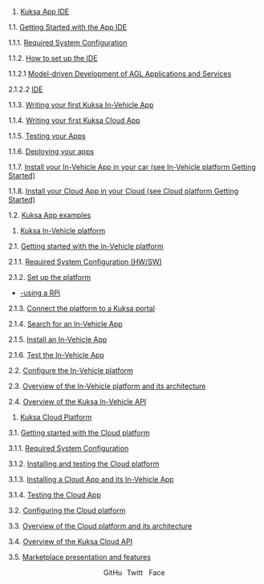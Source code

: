 <p style='text-align: justify;'> 

1.  [Kuksa App IDE](./DraftVersion2.md#kuksa-app-ide)   
   
   </p>

   <p style='text-align: right;'> 

1.1. [Getting Started with the App IDE](./DraftVersion2.md#getting-started-with-the-app-ide)

</p>

1.1.1. [Required System Configuration](./DraftVersion2.md#requirement-system-configuration)

1.1.2. [How to set up the IDE](./DraftVersion2.md#how-to-setup-the-ide)

1.1.2.1 [Model-driven Development of AGL Applications and Services](./DraftVersion2.md#model-driven-development-of-AGL-applications-and-services)

2.1.2.2 [IDE](./DraftVersion2.md#ide)

1.1.3. [Writing your first Kuksa In-Vehicle App](./DraftVersion2.md#writing-your-first-kuksa-in-vehicle-app)

1.1.4. [Writing your first Kuksa Cloud App](./DraftVersion2.md#writing-your-first-kuksa-cloud-app)

1.1.5. [Testing your Apps](./DraftVersion2.md#test-your-apps)

1.1.6. [Deploying your apps](./DraftVersion2.md#deploying-your-app)

1.1.7. [Install your In-Vehicle App in your car (see In-Vehicle platform Getting Started)](./DraftVersion2.md#install-your-in-vehicle-app-in-your-car)

1.1.8. [Install your Cloud App in your Cloud (see Cloud platform Getting Started)](./DraftVersion2.md#install-your-cloud-app-in-your-cloud)

1.2. [Kuksa App examples](./DraftVersion2.md#some-kuksa-app-example)

1.   [Kuksa In-Vehicle platform](./DraftVersion2.md#kuksa-in-vehicle-platform)

2.1. [Getting started with the In-Vehicle platform](./DraftVersion2.md#getting-started-with-the-invehicle-platform)

2.1.1. [Required System Configuration (HW/SW)](./DraftVersion2.md#required-system-configration)

2.1.2. [Set up the platform](./DraftVersion2.md#set-up-the-platform)

- [-using a RPi](./DraftVersion2.md#building-using-rpi)

2.1.3. [Connect the platform to a Kuksa portal](./DraftVersion2.md#connect-the-platform-to-kuksa-portal)

2.1.4. [Search for an In-Vehicle App](./DraftVersion2.md#search-for-invehicle-app)

2.1.5. [Install an In-Vehicle App](./DraftVersion2.md#install-an-invehicle-app)

2.1.6. [Test the In-Vehicle App](./DraftVersion2.md#test-the-invehicle-app)

2.2. [Configure the In-Vehicle platform](./DraftVersion2.md#configure-the-invehicle-platform)

2.3. [Overview of the In-Vehicle platform and its architecture](./DraftVersion2.md#overview-of-the-invehicle-platform-and-architecture)

2.4. [Overview of the Kuksa In-Vehicle API](./DraftVersion2.md#overview-of-kuksa-invehicle-api)

1. [Kuksa Cloud Platform](./DraftVersion2.md#kuksa-cloud-platform)

3.1. [Getting started with the Cloud platform](./DraftVersion2.md#getting-started-with-the-cloud-platform)

3.1.1. [Required System Configuration](./DraftVerion2.md#required-system-configuration)

3.1.2. [Installing and testing the Cloud platform](./DraftVersion2.md#installing-and-testing-cloud-platform)

3.1.3. [Installing a Cloud App and its In-Vehicle App](./DraftVersion2.md#installing-cloud-app-and-invehicle-app)

3.1.4. [Testing the Cloud App](./DraftVersion2.md#testing-cloud-app)

3.2. [Configuring the Cloud platform](./DraftVersion2.md#configuing-cloud-platform)

3.3. [Overview of the Cloud platform and its architecture](./DraftVersion2.md#overview-of-cloud-platform-and-its-architecture)

3.4. [Overview of the Kuksa Cloud API](./DraftVersion2.md#overview-of-kuksa-cloud-api)

3.5. [Marketplace presentation and features](./DraftVersion2.md#marketplace-presentation-and-features)


<p align="center">
  <a href="https://github.com/zxdawn" class="fancybox" target="_blank" rel="external"><img src="http://i.imgur.com/0o48UoR.png" width="40" height="15" alt="GitHub" title="GitHub"></a>
  <a href="https://twitter.com/zhangxin_dawn" class="fancybox" target="_blank" rel="external"><img src="http://i.imgur.com/tXSoThF.png" width="40" height="15" alt="Twitter" title="Twitter"></a>
  <a href="https://www.facebook.com/zxdawn" class="fancybox" target="_blank" rel="external"><img src="http://i.imgur.com/P3YfQoD.png" width="40" height="15" alt="Facebook" title="Facebook"></a>
</p>
